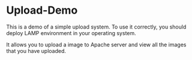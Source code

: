 # Upload-Demo
This is a demo of a simple upload system. 
To use it correctly, you should deploy LAMP environment in your operating system.

It allows you to upload a image to Apache server and view all the images that you have uploaded.
